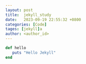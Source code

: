 ```yaml
---
layout: post
title:  jekyll_study
date:   2023-09-19 22:55:32 +0800
categories: [Code]
tages: [jekyll]a
author: <author_id>
---
```



```ruby
def hello
   puts "Hello Jekyll" 
end

```

